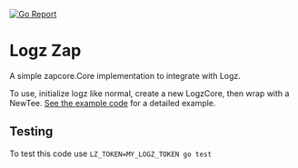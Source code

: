 [![Go Report](https://goreportcard.com/badge/github.com/diegostamigni/logzzap)](https://goreportcard.com/report/github.com/diegostamigni/logzzap)

# Logz Zap

A simple zapcore.Core implementation to integrate with Logz.

To use, initialize logz like normal, create a new LogzCore, then wrap with a NewTee. [See the example code](example/main.go) for a detailed example.

## Testing 

To test this code use `LZ_TOKEN=MY_LOGZ_TOKEN go test`

